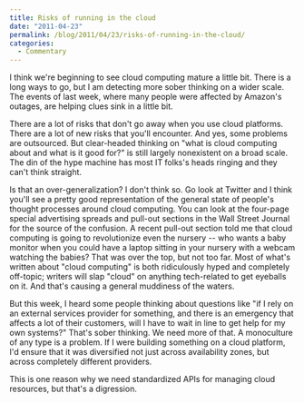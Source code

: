 ```yaml
---
title: Risks of running in the cloud
date: "2011-04-23"
permalink: /blog/2011/04/23/risks-of-running-in-the-cloud/
categories:
  - Commentary
---
```

I think we're beginning to see cloud computing mature a little bit. There is a long ways to go, but I am detecting more sober thinking on a wider scale. The events of last week, where many people were affected by Amazon's outages, are helping clues sink in a little bit.

There are a lot of risks that don't go away when you use cloud platforms. There are a lot of new risks that you'll encounter. And yes, some problems are outsourced. But clear-headed thinking on "what is cloud computing about and what is it good for?" is still largely nonexistent on a broad scale. The din of the hype machine has most IT folks's heads ringing and they can't think straight.

Is that an over-generalization? I don't think so. Go look at Twitter and I think you'll see a pretty good representation of the general state of people's thought processes around cloud computing. You can look at the four-page special advertising spreads and pull-out sections in the Wall Street Journal for the source of the confusion. A recent pull-out section told me that cloud computing is going to revolutionize even the nursery -- who wants a baby monitor when you could have a laptop sitting in your nursery with a webcam watching the babies? That was over the top, but not too far. Most of what's written about "cloud computing" is both ridiculously hyped and completely off-topic; writers will slap "cloud" on anything tech-related to get eyeballs on it. And that's causing a general muddiness of the waters.

But this week, I heard some people thinking about questions like "if I rely on an external services provider for something, and there is an emergency that affects a lot of their customers, will I have to wait in line to get help for my own systems?" That's sober thinking. We need more of that. A monoculture of any type is a problem. If I were building something on a cloud platform, I'd ensure that it was diversified not just across availability zones, but across completely different providers.

This is one reason why we need standardized APIs for managing cloud resources, but that's a digression.
